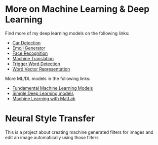 # More on Machine Learning & Deep Learning

Find more of my deep learning models on the following links:

- [Car Detection](https://github.com/Rakib1508/car-detection)
- [Emoji Generator](https://github.com/Rakib1508/emojify)
- [Face Recognition](https://github.com/Rakib1508/face-recognition)
- [Machine Translation](https://github.com/Rakib1508/machine-translation)
- [Trigger Word Detection](https://github.com/Rakib1508/trigger-word-detection)
- [Word Vector Representation](https://github.com/Rakib1508/word-vector-representation)

More ML/DL models in the following links:

- [Fundamental Machine Learning Models](https://github.com/Rakib1508/ml-projects)
- [Simple Deep Learning models](https://github.com/Rakib1508/dl-projects)
- [Machine Learning with MatLab](https://github.com/Rakib1508/Machine-Learning)

# Neural Style Transfer

This is a project about creating machine generated filters for images and edit an image automatically using those filters
